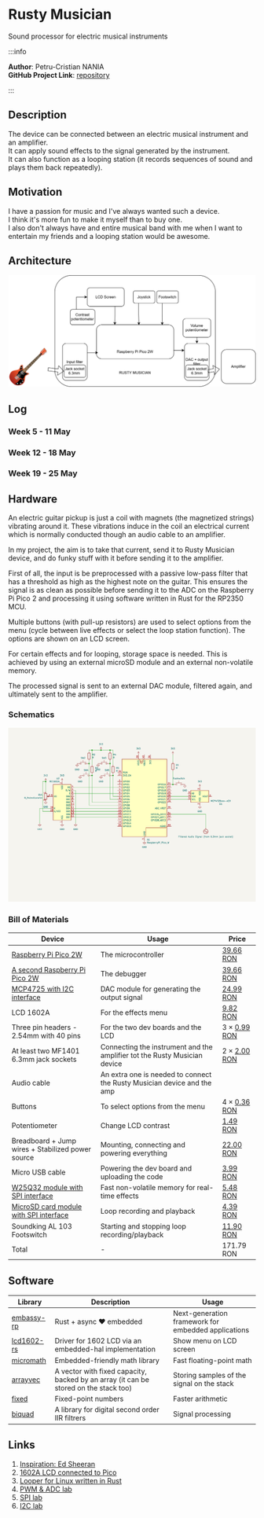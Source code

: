# Rusty Musician
Sound processor for electric musical instruments


:::info 

**Author**: Petru-Cristian NANIA \
**GitHub Project Link**: [repository](https://github.com/UPB-PMRust-Students/proiect-PetruCristian)

:::

## Description

The device can be connected between an electric musical instrument and an amplifier. \
It can apply sound effects to the signal generated by the instrument. \
It can also function as a looping station (it records sequences of sound and plays them back repeatedly).

## Motivation

I have a passion for music and I've always wanted such a device. \
I think it's more fun to make it myself than to buy one. \
I also don't always have and entire musical band with me when I want to entertain my friends and a looping station would be awesome.

## Architecture 

![Architecture](assets/rusty-musician-arch.svg)

## Log

### Week 5 - 11 May

### Week 12 - 18 May

### Week 19 - 25 May

## Hardware

An electric guitar pickup is just a coil with magnets (the magnetized strings) vibrating around it.
These vibrations induce in the coil an electrical current which is normally conducted though an audio cable to an amplifier.

In my project, the aim is to take that current, send it to Rusty Musician device, and do funky stuff with it before sending it to the amplifier.

First of all, the input is be preprocessed with a passive low-pass filter that has a threshold as high as the highest note on the guitar.
This ensures the signal is as clean as possible before sending it to the ADC on the Raspberry Pi Pico 2 and processing it using software written in Rust for the RP2350 MCU.

Multiple buttons (with pull-up resistors) are used to select options from the menu (cycle between live effects or select the loop station function).
The options are shown on an LCD screen.

For certain effects and for looping, storage space is needed.
This is achieved by using an external microSD module and an external non-volatile memory.

The processed signal is sent to an external DAC module, filtered again, and ultimately sent to the amplifier.

### Schematics

![Schematic](assets/rusty-musician-schem.svg)

### Bill of Materials

| Device | Usage | Price |
|--------|--------|-------|
| [Raspberry Pi Pico 2W](https://datasheets.raspberrypi.com/rp2350/rp2350-datasheet.pdf) | The microcontroller | [39.66 RON](https://www.optimusdigital.ro/ro/placi-raspberry-pi/13327-raspberry-pi-pico-2-w.html) |
| [A second Raspberry Pi Pico 2W](https://datasheets.raspberrypi.com/rp2350/rp2350-datasheet.pdf) | The debugger | [39.66 RON](https://www.optimusdigital.ro/ro/placi-raspberry-pi/13327-raspberry-pi-pico-2-w.html) |
| [MCP4725 with I2C interface](https://ww1.microchip.com/downloads/aemDocuments/documents/MSLD/ProductDocuments/DataSheets/MCP4725-Data-Sheet-20002039E.pdf) | DAC module for generating the output signal | [24.99 RON](https://www.optimusdigital.ro/ro/altele/1327-modul-dac-mcp4725-cu-interfaa-i2c.html) |
| LCD 1602A | For the effects menu | [9.82 RON](https://www.optimusdigital.ro/ro/optoelectronice-lcd-uri/867-modul-lcd-1602-cu-backlight-galben-verde-de-5v.html) |
| Three pin headers - 2.54mm with 40 pins | For the two dev boards and the LCD | 3 × [0.99 RON](https://www.optimusdigital.ro/ro/componente-electronice-headere-de-pini/464-header-de-pini-rosu-254-mm-40p.html) |
| At least two MF1401 6.3mm jack sockets | Connecting the instrument and the amplifier tot the Rusty Musician device | 2 × [2.00 RON](https://electroniclight.ro/mf1401-jack-mama-63mm-mono/2907.html) |
| Audio cable | An extra one is needed to connect the Rusty Musician device and the amp |  |
| Buttons | To select options from the menu | 4 × [0.36 RON](https://www.optimusdigital.ro/ro/senzori-senzori-de-atingere/742-modul-joystick-ps2-biaxial-negru-cu-5-pini.html) |
| Potentiometer | Change LCD contrast | [1.49 RON](https://www.optimusdigital.ro/ro/componente-electronice-potentiometre/1885-potentiometru-mono-50k.html) |
| Breadboard + Jump wires + Stabilized power source | Mounting, connecting and powering everything | [22.00 RON](https://www.optimusdigital.ro/ro/kituri/2222-kit-breadboard-hq-830-p.html) |
| Micro USB cable | Powering the dev board and uploading the code | [3.99 RON](https://www.optimusdigital.ro/ro/cabluri-cabluri-usb/11939-cablu-negru-micro-usb-1-m.html) |
| [W25Q32 module with SPI interface](https://electronperdido.com/wp-content/uploads/2022/12/FLASH-w25q32-datasheet.pdf) | Fast non-volatile memory for real-time effects | [5.48 RON](https://www.optimusdigital.ro/ro/altele/5711-modul-memorie-nevolatila-de-32-mbii-cu-interfaa-spi.html) |
| [MicroSD card module with SPI interface](https://sigmanortec.ro/Modul-MicroSD-p126079625?SubmitCurrency=1&id_currency=2&gad_source=1&gbraid=0AAAAAC3W72O583Lr5l62Wu-ikqzQMfuL2&gclid=Cj0KCQjw2tHABhCiARIsANZzDWrlsAY6TVOV6OsCqmh9uFbf-u8zYH7SExosl4_2Qs3X1Pkyj0U9nsAaAhsEEALw_wcB) | Loop recording and playback | [4.39 RON](https://www.optimusdigital.ro/ro/memorii/1516-modul-slot-card-microsd.html?search_query=card+SD&results=191) |
| Soundking AL 103 Footswitch | Starting and stopping loop recording/playback | [11.90 RON](https://www.muziker.ro/soundking-al-103?gad_source=1&gbraid=0AAAAADdcsprwsrtO0GaPnRNnnX49fcVSd&gclid=Cj0KCQjw_JzABhC2ARIsAPe3yno-_9jVy8plRFpghh77IrSKaBIFcNDLurl8_neTuTrRFzz4REu6CQcaApXwEALw_wcB) |
| Total | - | 171.79 RON |

## Software

| Library | Description | Usage |
|---------|-------------|-------|
| [embassy-rp](https://embassy.dev/) | Rust + async ❤️ embedded | Next-generation framework for embedded applications |
| [lcd1602-rs](https://crates.io/crates/lcd1602-rs) | Driver for 1602 LCD via an embedded-hal implementation | Show menu on LCD screen |
| [micromath](https://crates.io/crates/micromath) | Embedded-friendly math library | Fast floating-point math |
| [arrayvec](https://crates.io/crates/arrayvec) | A vector with fixed capacity, backed by an array (it can be stored on the stack too) | Storing samples of the signal on the stack |
| [fixed](https://crates.io/crates/fixed) | Fixed-point numbers | Faster arithmetic |
| [biquad](https://crates.io/crates/biquad) | A library for digital second order IIR filtrers | Signal processing |

## Links

<!-- Add a few links that inspired you and that you think you will use for your project -->

1. [Inspiration: Ed Sheeran](https://www.youtube.com/watch?v=HFvPftwNcSY)
2. [1602A LCD connected to Pico](https://www.youtube.com/watch?v=Xq0bt-0kbBk)
3. [Looper for Linux written in Rust](https://github.com/mwylde/loopers)
4. [PWM & ADC lab](https://pmrust.pages.upb.ro/docs/acs_cc/lab/03)
5. [SPI lab](https://pmrust.pages.upb.ro/docs/acs_cc/lab/05)
6. [I2C lab](https://pmrust.pages.upb.ro/docs/acs_cc/lab/06)
